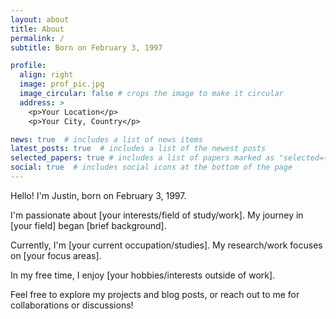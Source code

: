 ```yaml
---
layout: about
title: About
permalink: /
subtitle: Born on February 3, 1997

profile:
  align: right
  image: prof_pic.jpg
  image_circular: false # crops the image to make it circular
  address: >
    <p>Your Location</p>
    <p>Your City, Country</p>

news: true  # includes a list of news items
latest_posts: true  # includes a list of the newest posts
selected_papers: true # includes a list of papers marked as "selected={true}"
social: true  # includes social icons at the bottom of the page
---
```


Hello! I'm Justin, born on February 3, 1997. 

I'm passionate about [your interests/field of study/work]. My journey in [your field] began [brief background].

Currently, I'm [your current occupation/studies]. My research/work focuses on [your focus areas].

In my free time, I enjoy [your hobbies/interests outside of work].

Feel free to explore my projects and blog posts, or reach out to me for collaborations or discussions!
